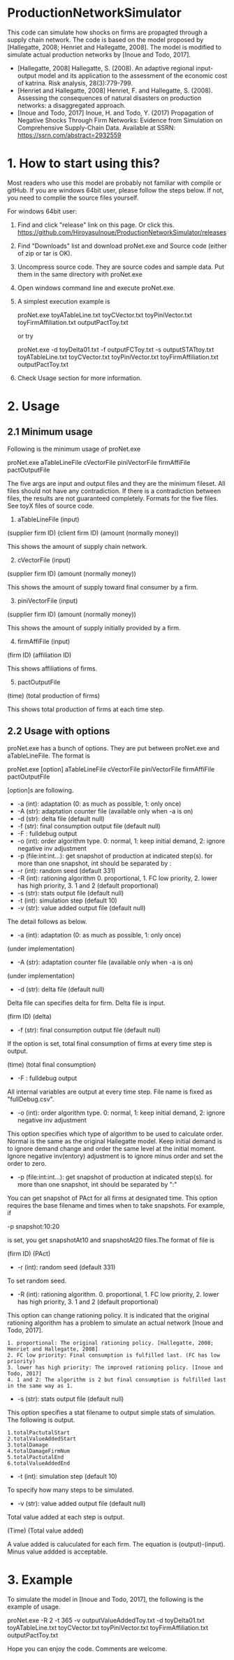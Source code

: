 # ProductionNetworkSimulator
This code can simulate how shocks on firms are propagted through a supply chain network. The code is based on the model proposed by [Hallegatte, 2008; Henriet and Hallegatte, 2008]. The model is modified to simulate actual production networks by [Inoue and Todo, 2017].

* [Hallegatte, 2008] Hallegatte, S. (2008). An adaptive regional input-output model and its application to the assessment of the economic cost of katrina. Risk analysis, 28(3):779-799.
* [Henriet and Hallegatte, 2008] Henriet, F. and Hallegatte, S. (2008). Assessing the consequences of natural disasters on production networks: a disaggregated approach.
* [Inoue and Todo, 2017] Inoue, H. and Todo, Y. (2017) Propagation of Negative Shocks Through Firm Networks: Evidence from Simulation on Comprehensive Supply-Chain Data. Available at SSRN: https://ssrn.com/abstract=2932559

# 1. How to start using this?

Most readers who use this model are probably not familiar with compile or gitHub. If you are windows 64bit user, please follow the steps below. If not, you need to complie the source files yourself.

For windows 64bit user:
1. Find and click "release" link on this page. Or click this. https://github.com/HiroyasuInoue/ProductionNetworkSimulator/releases
2. Find "Downloads" list and download proNet.exe and Source code (either of zip or tar is OK).
3. Uncompress source code. They are source codes and sample data. Put them in the same directory with proNet.exe
4. Open windows command line and execute proNet.exe.
5. A simplest execution example is

   proNet.exe toyATableLine.txt toyCVector.txt toyPiniVector.txt toyFirmAffiliation.txt outputPactToy.txt

   or try

   proNet.exe -d toyDelta01.txt -f outputFCToy.txt -s outputSTATtoy.txt toyATableLine.txt toyCVector.txt toyPiniVector.txt toyFirmAffiliation.txt outputPactToy.txt

6. Check Usage section for more information.

# 2. Usage

## 2.1 Minimum usage

Following is the minimum usage of proNet.exe

proNet.exe aTableLineFile cVectorFile piniVectorFile firmAffiFile pactOutputFile

The five args are input and output files and they are the minimum fileset. All files should not have any contradiction. If there is a contradiction between files, the results are not guaranteed completely. Formats for the five files. See toyX files of source code.

1. aTableLineFile (input)

(supplier firm ID) (client firm ID) (amount (normally money))

This shows the amount of supply chain network.

2. cVectorFile (input)

(supplier firm ID) (amount (normally money))

This shows the amount of supply toward final consumer by a firm.

3. piniVectorFile (input)

(supplier firm ID) (amount (normally money))

This shows the amount of supply initially provided by a firm.

4. firmAffiFile (input)

(firm ID) (affiliation ID)

This shows affiliations of firms.

5. pactOutputFile

(time) (total production of firms)

This shows total production of firms at each time step.

## 2.2 Usage with options

proNet.exe has a bunch of options. They are put between proNet.exe and aTableLineFile. The format is

proNet.exe [option] aTableLineFile cVectorFile piniVectorFile firmAffiFile pactOutputFile

[option]s are following.
* -a (int): adaptation (0: as much as possible, 1: only once)
* -A (str): adaptation counter file (available only when -a is on)
* -d (str): delta file (default null)
* -f (str): final consumption output file (default null)
* -F : fulldebug output
* -o (int): order algorithm type. 0: normal, 1: keep initial demand, 2: ignore negative inv adjustment
* -p (file:int:int...): get snapshot of production at indicated step(s). for more than one snapshot, int should be separated by :
* -r (int): random seed (default 331)
* -R (int): rationing algorithm 0. proportional, 1. FC low priority, 2. lower has high priority, 3. 1 and 2 (default proportional)
* -s (str): stats output file (default null)
* -t (int): simulation step (default 10)
* -v (str): value added output file (default null)

The detail follows as below.

* -a (int): adaptation (0: as much as possible, 1: only once)

(under implementation)

* -A (str): adaptation counter file (available only when -a is on)

(under implementation)

* -d (str): delta file (default null)

Delta file can specifies delta for firm. Delta file is input.

(firm ID) (delta)

* -f (str): final consumption output file (default null)

If the option is set, total final consumption of firms at every time step is output.

(time) (total final consumption)

* -F : fulldebug output

All internal variables are output at every time step. File name is fixed as "fullDebug.csv".

* -o (int): order algorithm type. 0: normal, 1: keep initial demand, 2: ignore negative inv adjustment

This option specifies which type of algorithm to be used to calculate order. Normal is the same as the original Hallegatte model. Keep initial demand is to ignore demand change and order the same level at the initial moment. Ignore negative inv(entory) adjustment is to ignore minus order and set the order to zero.

* -p (file:int:int...): get snapshot of production at indicated step(s). for more than one snapshot, int should be separated by ":"

You can get snapshot of PAct for all firms at designated time. This option requires the base filename and times when to take snapshots. For example, if

-p snapshot:10:20 

is set, you get snapshotAt10 and snapshotAt20 files.The format of file is

(firm ID) (PAct)

* -r (int): random seed (default 331)

To set random seed.

* -R (int): rationing algorithm. 0. proportional, 1. FC low priority, 2. lower has high priority, 3. 1 and 2 (default proportional)

This option can change rationing policy. It is indicated that the original rationing algorithm has a problem to simulate an actual network [Inoue and Todo, 2017].

	1. proportional: The original rationing policy. [Hallegatte, 2008; Henriet and Hallegatte, 2008]
	2. FC low priority: Final consumption is fulfilled last. (FC has low priority)
	3. lower has high priority: The improved rationing policy. [Inoue and Todo, 2017]
	4. 1 and 2: The algorithm is 2 but final consumption is fulfilled last in the same way as 1.

* -s (str): stats output file (default null)

This option specifies a stat filename to output simple stats of simulation. The following is output.

	1.totalPactutalStart
	2.totalValueAddedStart
	3.totalDamage
	4.totalDamageFirmNum
	5.totalPactutalEnd
	6.totalValueAddedEnd

* -t (int): simulation step (default 10)

To specify how many steps to be simulated.

* -v (str): value added output file (default null)

Total value added at each step is output.

(Time) (Total value added)

A value added is caluculated for each firm. The equation is (output)-(input). Minus value addded is acceptable.

# 3. Example

To simulate the model in [Inoue and Todo, 2017], the following is the example of usage.

proNet.exe -R 2 -t 365 -v outputValueAddedToy.txt -d toyDelta01.txt toyATableLine.txt toyCVector.txt toyPiniVector.txt toyFirmAffiliation.txt outputPactToy.txt


Hope you can enjoy the code.
Comments are welcome.

